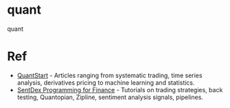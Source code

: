 # quant
quant

# Ref
* [QuantStart](https://www.quantstart.com/articles/) - Articles ranging from systematic trading, time series analysis, derivatives pricing to machine learning and statistics.
* [SentDex Programming for Finance](https://pythonprogramming.net/python-programming-creating-automated-trading-strategy/) - Tutorials on trading strategies, back testing, Quantopian, Zipline, sentiment analysis signals, pipelines.
